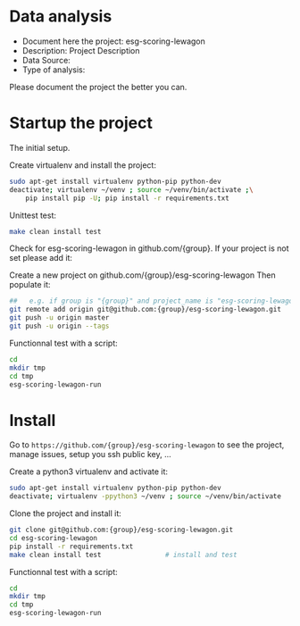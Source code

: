 # Data analysis
- Document here the project: esg-scoring-lewagon
- Description: Project Description
- Data Source:
- Type of analysis:

Please document the project the better you can.

# Startup the project

The initial setup.

Create virtualenv and install the project:
```bash
sudo apt-get install virtualenv python-pip python-dev
deactivate; virtualenv ~/venv ; source ~/venv/bin/activate ;\
    pip install pip -U; pip install -r requirements.txt
```

Unittest test:
```bash
make clean install test
```

Check for esg-scoring-lewagon in github.com/{group}. If your project is not set please add it:

Create a new project on github.com/{group}/esg-scoring-lewagon
Then populate it:

```bash
##   e.g. if group is "{group}" and project_name is "esg-scoring-lewagon"
git remote add origin git@github.com:{group}/esg-scoring-lewagon.git
git push -u origin master
git push -u origin --tags
```

Functionnal test with a script:

```bash
cd
mkdir tmp
cd tmp
esg-scoring-lewagon-run
```

# Install

Go to `https://github.com/{group}/esg-scoring-lewagon` to see the project, manage issues,
setup you ssh public key, ...

Create a python3 virtualenv and activate it:

```bash
sudo apt-get install virtualenv python-pip python-dev
deactivate; virtualenv -ppython3 ~/venv ; source ~/venv/bin/activate
```

Clone the project and install it:

```bash
git clone git@github.com:{group}/esg-scoring-lewagon.git
cd esg-scoring-lewagon
pip install -r requirements.txt
make clean install test                # install and test
```
Functionnal test with a script:

```bash
cd
mkdir tmp
cd tmp
esg-scoring-lewagon-run
```
